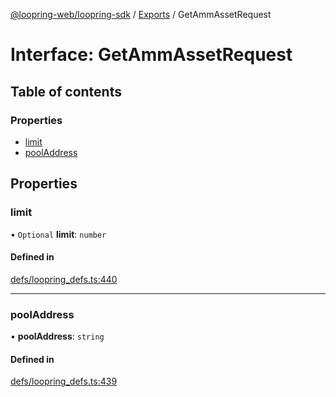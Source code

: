 [@loopring-web/loopring-sdk](../README.md) / [Exports](../modules.md) / GetAmmAssetRequest

# Interface: GetAmmAssetRequest

## Table of contents

### Properties

- [limit](GetAmmAssetRequest.md#limit)
- [poolAddress](GetAmmAssetRequest.md#pooladdress)

## Properties

### limit

• `Optional` **limit**: `number`

#### Defined in

[defs/loopring_defs.ts:440](https://github.com/Loopring/loopring_sdk/blob/edf273a/src/defs/loopring_defs.ts#L440)

___

### poolAddress

• **poolAddress**: `string`

#### Defined in

[defs/loopring_defs.ts:439](https://github.com/Loopring/loopring_sdk/blob/edf273a/src/defs/loopring_defs.ts#L439)
